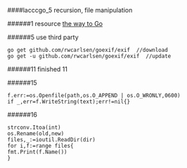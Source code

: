 ####lacccgo_5
recursion, file manipulation

######1
resource
[the way to Go](https://sites.google.com/site/thewaytogo2012/Downhome/Topic3)

######5
use third party
```
go get github.com/rwcarlsen/goexif/exif  //download
go get -u github.com/rwcarlsen/goexif/exif  //update
```
######11
finished 11

######15
```
f.err:=os.Openfile(path,os.O_APPEND | os.O_WRONLY,0600)
if _,err=f.WriteString(text);err!=nil{}
```
######16
```
strconv.Itoa(int)
os.Rename(old,new)
files,_:=ioutil.ReadDir(dir)
for i,f:=range files{
fmt.Print(f.Name())
}
```